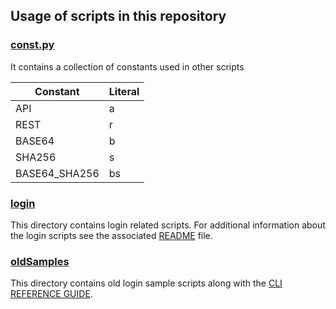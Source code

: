 ## Usage of scripts in this repository

### [const.py](./const.py)

It contains a collection of constants used in other scripts

| Constant      | Literal |
| --------      | ------- |
| API           | a       |
| REST          | r       |
| BASE64        | b       | 
| SHA256        | s       |
| BASE64_SHA256 | bs      | 

### [login](./common/login/)

This directory contains login related scripts. For additional information about the login scripts see the associated [README](./common/login/README.md) file.

### [oldSamples](./common/oldSamples/)

This directory contains old login sample scripts along with the [CLI REFERENCE GUIDE](./common/oldSamples/CLI_Reference_Guide.pdf).
